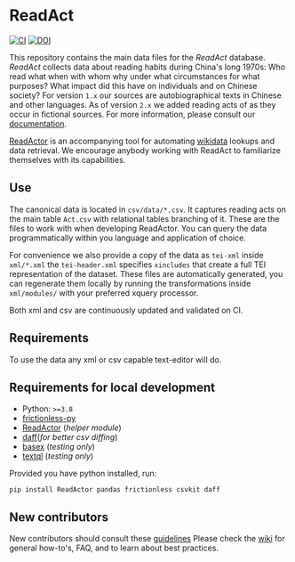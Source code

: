 # ReadAct

[![CI](https://github.com/readchina/ReadAct/actions/workflows/ci.yml/badge.svg)](https://github.com/readchina/ReadAct/actions/workflows/ci.yml) [![DOI](https://zenodo.org/badge/96089230.svg)](https://zenodo.org/badge/latestdoi/96089230)

This repository contains the main data files for the *ReadAct* database. *ReadAct* collects data about reading habits during China's long 1970s: Who read what when with whom why under what circumstances for what purposes? What impact did this have on individuals and on Chinese society? For version `1.x` our  sources are autobiographical texts in Chinese and other languages. As of version `2.x` we added reading acts of as they occur in fictional sources. For more information, please consult our [documentation](https://readchina.github.io/readact.html).

[ReadActor](https://github.com/readchina/ReadActor) is an accompanying tool for automating [wikidata](https://www.wikidata.org/) lookups and data retrieval. We encourage anybody working with ReadAct to familiarize themselves with its capabilities.

## Use

The canonical data is located in `csv/data/*.csv`. It captures reading acts on the main table `Act.csv` with relational tables branching of it. These are the files to work with when developing ReadActor. You can query the data programmatically within you language and application of choice. 

For convenience we also provide a copy of the data as `tei-xml` inside `xml/*.xml` the `tei-header.xml` specifies `xincludes` that create a full TEI representation of the dataset. These files are automatically generated, you can regenerate them locally by running the transformations inside `xml/modules/` with your preferred xquery processor. 

Both xml and csv are continuously updated and validated on CI. 

## Requirements

To use the data any xml or csv capable text-editor will do. 

## Requirements for local development

-  Python: `>=3.8`
- [frictionless-py](https://github.com/frictionlessdata/frictionless-py)
- [ReadActor](https://github.com/readchina/ReadActor) (*helper module*)
- [daff](https://github.com/paulfitz/daff)(*for better csv diffing*)
- [basex](https://basex.org) (*testing only*)
- [textql](https://github.com/dinedal/textql) (*testing only*)

Provided you have python installed, run:

`pip install ReadActor pandas frictionless csvkit daff`


## New contributors

New contributors should consult these [guidelines](.github/contributing.md)
Please check the [wiki](https://github.com/readchina/ReadAct/wiki) for general how-to's, FAQ, and to learn about best practices.
